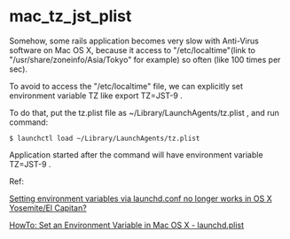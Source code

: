 # mac_tz_jst_plist

Somehow, some rails application becomes very slow with Anti-Virus software on Mac OS X, because it access to "/etc/localtime"(link to "/usr/share/zoneinfo/Asia/Tokyo" for example) so often (like 100 times per sec).

To avoid to access the "/etc/localtime" file, we can explicitly set environment variable TZ like export TZ=JST-9 .

To do that, put the tz.plist file as ~/Library/LaunchAgents/tz.plist , and run command:

```
$ launchctl load ~/Library/LaunchAgents/tz.plist
```

Application started after the command will have environment variable TZ=JST-9 .


Ref:

[Setting environment variables via launchd.conf no longer works in OS X Yosemite/El Capitan?](http://stackoverflow.com/questions/25385934/setting-environment-variables-via-launchd-conf-no-longer-works-in-os-x-yosemite)

[HowTo: Set an Environment Variable in Mac OS X - launchd.plist](http://www.dowdandassociates.com/blog/content/howto-set-an-environment-variable-in-mac-os-x-launchd-plist/)


